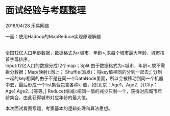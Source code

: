 # 面试经验与考题整理

<p>2018/04/28 乐易网络</p>
<p>一面：使用Hadoop的MapReduce实现原理解题</p><br />
全国12亿人口年龄数据，数据格式为<城市，年龄>,求每个城市最大年龄，城市按首字母排序。<br />
Input:12亿人口的数据分成12个map；Split:由于数据格式为<城市，年龄>,故不需拆分数据；Map(映射):同上；
Shuffle(派发)：将key值相同的分到一起去;[ 分到一起的key相同的由于不是在同一个DataNode里面，所以会被移动到同一个机器中去，最后形成一个list集合包含各种k-值，如{北京：Age1，Age2...}{City：Age1,Age2...}等等。] Reduce(缩减):把同一值的减少只剩一个，获得对应城市年龄集合，由此获得城市对应年龄的最大值。

本次面试看图写题，考察基本的逻辑处理和算法思想。
